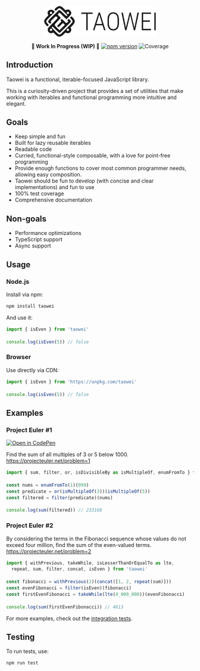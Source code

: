 <div align="center">
  <a href="https://github.com/justbyitself/taowei">
    <img src="https://raw.githubusercontent.com/justbyitself/taowei/main/logo.svg" alt="Taowei logo" width="300"/>
  </a>
  
  **🚧 Work In Progress (WIP) 🚧**
  [![npm version](https://img.shields.io/npm/v/taowei.svg)](https://www.npmjs.com/package/taowei) ![Coverage](https://img.shields.io/badge/coverage-100%25-brightgreen)
</div>

## Introduction

Taowei is a functional, iterable-focused JavaScript library.

This is a curiosity-driven project that provides a set of utilities that make working with iterables and functional programming more intuitive and elegant.

## Goals
- Keep simple and fun
- Built for lazy reusable iterables
- Readable code
- Curried, functional-style composable, with a love for point-free programming
- Provide enough functions to cover most common programmer needs, allowing easy composition.
- Taowei should be fun to develop (with concise and clear implementations) and fun to use
- 100% test coverage
- Comprehensive documentation

## Non-goals

- Performance optimizations
- TypeScript support
- Async support

## Usage

### Node.js
Install via npm:
```bash
npm install taowei
```
And use it:
```javascript
import { isEven } from 'taowei'

console.log(isEven(5)) // false
```

### Browser
Use directly via CDN:
```javascript
import { isEven } from 'https://unpkg.com/taowei'

console.log(isEven(5)) // false
```

## Examples

### Project Euler #1
[![Open in CodePen](https://img.shields.io/badge/Open%20in-CodePen-black?logo=codepen)](https://codepen.io/justbyitself/pen/WbQBBEZ?editors=0012)

Find the sum of all multiples of 3 or 5 below 1000.
https://projecteuler.net/problem=1

```js
import { sum, filter, or, isDivisibleBy as isMultipleOf, enumFromTo } from 'taowei'

const nums = enumFromTo(1)(999)
const predicate = or(isMultipleOf(3))(isMultipleOf(5))
const filtered = filter(predicate)(nums)

console.log(sum(filtered)) // 233168
```

### Project Euler #2
By considering the terms in the Fibonacci sequence whose values do not exceed four million, find the sum of the even-valued terms.
https://projecteuler.net/problem=2

```js
import { withPrevious, takeWhile, isLesserThanOrEqualTo as lte, 
  repeat, sum, filter, concat, isEven } from 'taowei'

const fibonacci = withPrevious(2)(concat([1, 2, repeat(sum)]))
const evenFibonacci = filter(isEven)(fibonacci)
const firstEvenFibonacci = takeWhile(lte(4_000_000))(evenFibonacci)

console.log(sum(firstEvenFibonacci)) // 4613
```

For more examples, check out the [integration tests](https://github.com/justbyitself/taowei/tree/main/test/integration).

## Testing

To run tests, use:

```bash
npm run test
```